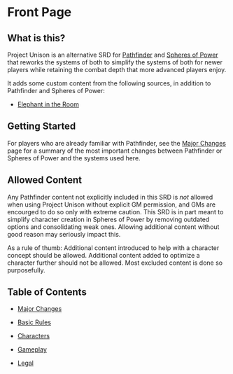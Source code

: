 # Front Page

## What is this?

Project Unison is an alternative SRD for [Pathfinder] and [Spheres of Power] that reworks the systems of both to simplify the systems of both for newer players while retaining the combat depth that more advanced players enjoy. 

It adds some custom content from the following sources, in addition to Pathfinder and Spheres of Power:

* [Elephant in the Room](https://michaeliantorno.com/feat-taxes-in-pathfinder/)

[Pathfinder]: https://paizo.com/pathfinder
[Spheres of Power]: http://spheresofpower.wikidot.com/

## Getting Started

For players who are already familiar with Pathfinder, see the [Major Changes] page for a summary of the most important changes between Pathfinder or Spheres of Power and the systems used here.

## Allowed Content

Any Pathfinder content not explicitly included in this SRD is *not* allowed when using Project Unison without explicit GM permission, and GMs are encourged to do so only with extreme caution. This SRD is in part meant to simplify character creation in Spheres of Power by removing outdated options and consolidating weak ones. Allowing additional content without good reason may seriously impact this.

As a rule of thumb: Additional content introduced to help with a character concept should be allowed. Additional content added to optimize a character further should not be allowed. Most excluded content is done so purposefully.

[Major Changes]: ./major_changes.html

## Table of Contents

* [Major Changes](./major_changes.html)
* [Basic Rules](./basics.html)
* [Characters](./characters.html)
* [Gameplay](./gameplay.html)

* [Legal](./legal.html)